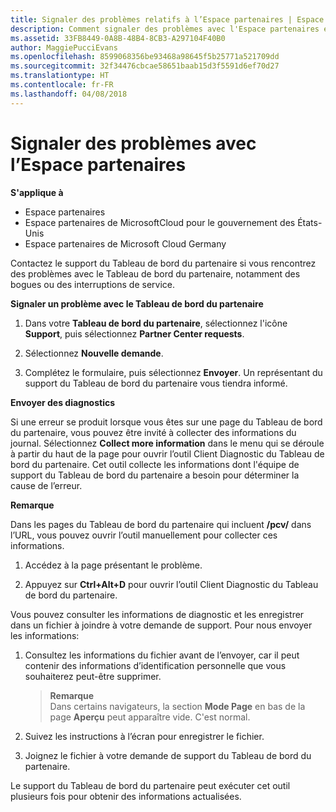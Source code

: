 ```yaml
---
title: Signaler des problèmes relatifs à l’Espace partenaires | Espace partenaires
description: Comment signaler des problèmes avec l'Espace partenaires et collecter des informations de diagnostic pour notre équipe de Support.
ms.assetid: 33FB8449-0A8B-48B4-8CB3-A297104F40B0
author: MaggiePucciEvans
ms.openlocfilehash: 8599068356be93468a98645f5b25771a521709dd
ms.sourcegitcommit: 32f34476cbcae58651baab15d3f5591d6ef70d27
ms.translationtype: HT
ms.contentlocale: fr-FR
ms.lasthandoff: 04/08/2018
---
```

# <a name="report-problems-with-partner-center"></a>Signaler des problèmes avec l’Espace partenaires

**S'applique à**

-  Espace partenaires
-  Espace partenaires de MicrosoftCloud pour le gouvernement des États-Unis
-  Espace partenaires de Microsoft Cloud Germany

Contactez le support du Tableau de bord du partenaire si vous rencontrez des problèmes avec le Tableau de bord du partenaire, notamment des bogues ou des interruptions de service.

**Signaler un problème avec le Tableau de bord du partenaire**

1.  Dans votre **Tableau de bord du partenaire**, sélectionnez l'icône **Support**, puis sélectionnez **Partner Center requests**.

2.  Sélectionnez **Nouvelle demande**.

3.  Complétez le formulaire, puis sélectionnez **Envoyer**. Un représentant du support du Tableau de bord du partenaire vous tiendra informé.

**Envoyer des diagnostics**

Si une erreur se produit lorsque vous êtes sur une page du Tableau de bord du partenaire, vous pouvez être invité à collecter des informations du journal. Sélectionnez **Collect more information** dans le menu qui se déroule à partir du haut de la page pour ouvrir l’outil Client Diagnostic du Tableau de bord du partenaire. Cet outil collecte les informations dont l'équipe de support du Tableau de bord du partenaire a besoin pour déterminer la cause de l’erreur. 

**Remarque**

Dans les pages du Tableau de bord du partenaire qui incluent **/pcv/** dans l’URL, vous pouvez ouvrir l’outil manuellement pour collecter ces informations.

1.  Accédez à la page présentant le problème.

2.  Appuyez sur **Ctrl+Alt+D** pour ouvrir l’outil Client Diagnostic du Tableau de bord du partenaire.

Vous pouvez consulter les informations de diagnostic et les enregistrer dans un fichier à joindre à votre demande de support. Pour nous envoyer les informations:

1.  Consultez les informations du fichier avant de l’envoyer, car il peut contenir des informations d’identification personnelle que vous souhaiterez peut-être supprimer. 

    >**Remarque**<br>
    Dans certains navigateurs, la section **Mode Page** en bas de la page **Aperçu** peut apparaître vide. C'est normal.

2.  Suivez les instructions à l’écran pour enregistrer le fichier.

3.  Joignez le fichier à votre demande de support du Tableau de bord du partenaire.

Le support du Tableau de bord du partenaire peut exécuter cet outil plusieurs fois pour obtenir des informations actualisées.

